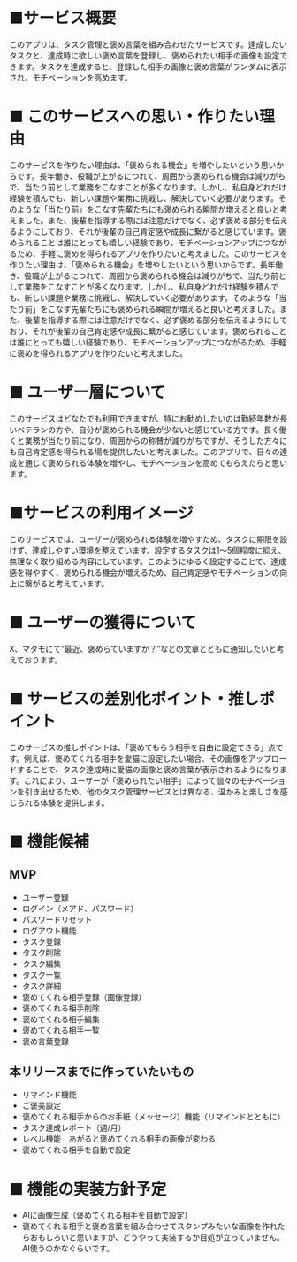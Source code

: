# ■サービス概要

このアプリは、タスク管理と褒め言葉を組み合わせたサービスです。達成したいタスクと、達成時に欲しい褒め言葉を登録し、褒められたい相手の画像も設定できます。タスクを達成すると、登録した相手の画像と褒め言葉がランダムに表示され、モチベーションを高めます。


# ■ このサービスへの思い・作りたい理由

このサービスを作りたい理由は、「褒められる機会」を増やしたいという思いからです。長年働き、役職が上がるにつれて、周囲から褒められる機会は減りがちで、当たり前として業務をこなすことが多くなります。しかし、私自身どれだけ経験を積んでも、新しい課題や業務に挑戦し、解決していく必要があります。そのような「当たり前」をこなす先輩たちにも褒められる瞬間が増えると良いと考えました。また、後輩を指導する際には注意だけでなく、必ず褒める部分を伝えるようにしており、それが後輩の自己肯定感や成長に繋がると感じています。褒められることは誰にとっても嬉しい経験であり、モチベーションアップにつながるため、手軽に褒めを得られるアプリを作りたいと考えました。このサービスを作りたい理由は、「褒められる機会」を増やしたいという思いからです。長年働き、役職が上がるにつれて、周囲から褒められる機会は減りがちで、当たり前として業務をこなすことが多くなります。しかし、私自身どれだけ経験を積んでも、新しい課題や業務に挑戦し、解決していく必要があります。そのような「当たり前」をこなす先輩たちにも褒められる瞬間が増えると良いと考えました。また、後輩を指導する際には注意だけでなく、必ず褒める部分を伝えるようにしており、それが後輩の自己肯定感や成長に繋がると感じています。褒められることは誰にとっても嬉しい経験であり、モチベーションアップにつながるため、手軽に褒めを得られるアプリを作りたいと考えました。


# ■ ユーザー層について

このサービスはどなたでも利用できますが、特にお勧めしたいのは勤続年数が長いベテランの方や、自分が褒められる機会が少ないと感じている方です。長く働くと業務が当たり前になり、周囲からの称賛が減りがちですが、そうした方々にも自己肯定感を得られる場を提供したいと考えました。このアプリで、日々の達成を通じて褒められる体験を増やし、モチベーションを高めてもらえたらと思います。

# ■サービスの利用イメージ

このサービスでは、ユーザーが褒められる体験を増やすため、タスクに期限を設けず、達成しやすい環境を整えています。設定するタスクは1〜5個程度に抑え、無理なく取り組める内容にしています。このようにゆるく設定することで、達成感を得やすく、褒められる機会が増えるため、自己肯定感やモチベーションの向上に繋がると考えています。

# ■ ユーザーの獲得について

X、マタモにて”最近、褒めらていますか？”などの文章とともに通知したいと考えております。

# ■ サービスの差別化ポイント・推しポイント

このサービスの推しポイントは、「褒めてもらう相手を自由に設定できる」点です。例えば、褒めてくれる相手を愛猫に設定したい場合、その画像をアップロードすることで、タスク達成時に愛猫の画像と褒め言葉が表示されるようになります。これにより、ユーザーが「褒められたい相手」によって個々のモチベーションを引き出せるため、他のタスク管理サービスとは異なる、温かみと楽しさを感じられる体験を提供します。


# ■ 機能候補
## MVP
- ユーザー登録
- ログイン（メアド、パスワード）
- パスワードリセット
- ログアウト機能
- タスク登録
- タスク削除
- タスク編集
- タスク一覧
- タスク詳細
- 褒めてくれる相手登録（画像登録）
- 褒めてくれる相手削除
- 褒めてくれる相手編集
- 褒めてくれる相手一覧
- 褒め言葉登録

## 本リリースまでに作っていたいもの
- リマインド機能
- ご褒美設定
- 褒めてくれる相手からのお手紙（メッセージ）機能（リマインドとともに）
- タスク達成レポート（週/月）
- レベル機能　あがると褒めてくれる相手の画像が変わる
- 褒めてくれる相手を自動で設定

# ■ 機能の実装方針予定

- AIに画像生成（褒めてくれる相手を自動で設定）
- 褒めてくれる相手と褒め言葉を組み合わせてスタンプみたいな画像を作れたらおもしろいと思いますが、どうやって実装するか目処が立っていません。AI使うのかなぐらいです。
